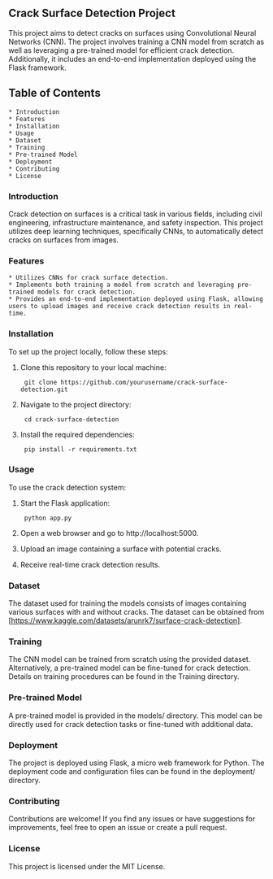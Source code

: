 ## Crack Surface Detection Project

This project aims to detect cracks on surfaces using Convolutional Neural Networks (CNN). The project involves training a CNN model from scratch as well as leveraging a pre-trained model for efficient crack detection. Additionally, it includes an end-to-end implementation deployed using the Flask framework.

## Table of Contents

    * Introduction
    * Features
    * Installation
    * Usage
    * Dataset
    * Training
    * Pre-trained Model
    * Deployment
    * Contributing
    * License

### Introduction

Crack detection on surfaces is a critical task in various fields, including civil engineering, infrastructure maintenance, and safety inspection. This project utilizes deep learning techniques, specifically CNNs, to automatically detect cracks on surfaces from images.

### Features

    * Utilizes CNNs for crack surface detection.
    * Implements both training a model from scratch and leveraging pre-trained models for crack detection.
    * Provides an end-to-end implementation deployed using Flask, allowing users to upload images and receive crack detection results in real-time.

### Installation

To set up the project locally, follow these steps:

1. Clone this repository to your local machine:

        git clone https://github.com/yourusername/crack-surface-detection.git

2. Navigate to the project directory:

        cd crack-surface-detection

3. Install the required dependencies:

        pip install -r requirements.txt

### Usage

To use the crack detection system:

1. Start the Flask application:

        python app.py

2. Open a web browser and go to http://localhost:5000.

3. Upload an image containing a surface with potential cracks.

4. Receive real-time crack detection results.

### Dataset

The dataset used for training the models consists of images containing various surfaces with and without cracks. The dataset can be obtained from [https://www.kaggle.com/datasets/arunrk7/surface-crack-detection].


### Training

The CNN model can be trained from scratch using the provided dataset. Alternatively, a pre-trained model can be fine-tuned for crack detection. Details on training procedures can be found in the Training directory.


### Pre-trained Model

A pre-trained model is provided in the models/ directory. This model can be directly used for crack detection tasks or fine-tuned with additional data.

### Deployment

The project is deployed using Flask, a micro web framework for Python. The deployment code and configuration files can be found in the deployment/ directory.

### Contributing

Contributions are welcome! If you find any issues or have suggestions for improvements, feel free to open an issue or create a pull request.

### License

This project is licensed under the MIT License.